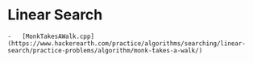 # Linear Search

    -   [MonkTakesAWalk.cpp](https://www.hackerearth.com/practice/algorithms/searching/linear-search/practice-problems/algorithm/monk-takes-a-walk/)
